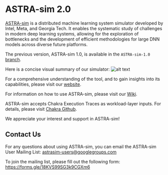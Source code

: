 # ASTRA-sim 2.0
[ASTRA-sim](https://astra-sim.github.io/) is a distributed machine learning system simulator developed by Intel, Meta, and Georgia Tech. It enables the systematic study of challenges in modern deep learning systems, allowing for the exploration of bottlenecks and the development of efficient methodologies for large DNN models across diverse future platforms.

The previous version, ASTRA-sim 1.0, is available in the `ASTRA-sim-1.0` [branch](https://github.com/astra-sim/astra-sim/tree/ASTRA-sim-1.0).

Here is a concise visual summary of our simulator:
![alt text](https://github.com/astra-sim/astra-sim/blob/master/docs/images/astrasim_overview_codesign.png)

For a comprehensive understanding of the tool, and to gain insights into its capabilities, please visit our [website](https://astra-sim.github.io/).

For information on how to use ASTRA-sim, please visit our [Wiki](https://astra-sim.github.io/astra-sim-docs/index.html).

ASTRA-sim accepts Chakra Execution Traces as workload-layer inputs. For details, please visit [Chakra Github](https://github.com/mlcommons/chakra).

We appreciate your interest and support in ASTRA-sim!

## Contact Us
For any questions about using ASTRA-sim, you can email the ASTRA-sim User Mailing List: astrasim-users@googlegroups.com

To join the mailing list, please fill out the following form: https://forms.gle/18KVS99SG3k9CGXm6
